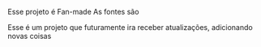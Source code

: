 Esse projeto é Fan-made
As fontes são 

Esse é um projeto que futuramente ira receber atualizações, adicionando novas coisas
